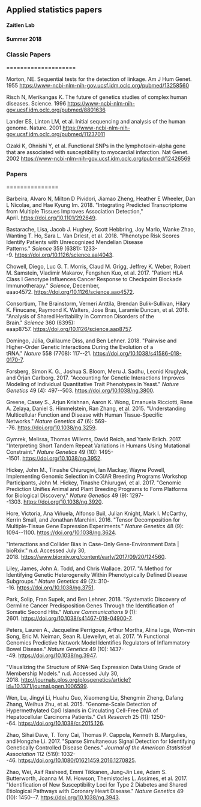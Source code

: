 ## Applied statistics papers
#### Zaitlen Lab
#### Summer 2018

### Classic Papers 
====================

Morton, NE. Sequential tests for the detection of linkage. Am J Hum Genet. 1955 <https://www-ncbi-nlm-nih-gov.ucsf.idm.oclc.org/pubmed/13258560>

Risch N, Merikangas K. The future of genetics studies of complex human diseases. Science. 1996 <https://www-ncbi-nlm-nih-gov.ucsf.idm.oclc.org/pubmed/8801636>

Lander ES, Linton LM, et al. Initial sequencing and analysis of the human genome. Nature. 2001 <https://www-ncbi-nlm-nih-gov.ucsf.idm.oclc.org/pubmed/11237011> 

Ozaki K, Ohnishi Y, et al. Functional SNPs in the lymphotoxin-alpha gene that are associated with susceptibility to myocardial infarction. Nat Genet. 2002 <https://www-ncbi-nlm-nih-gov.ucsf.idm.oclc.org/pubmed/12426569> 


### Papers
===============

Barbeira, Alvaro N, Milton D Pividori, Jiamao Zheng, Heather E Wheeler, Dan L Nicolae, and Hae Kyung Im. 2018. "Integrating Predicted Transcriptome from Multiple Tissues Improves Association Detection," April. <https://doi.org/10.1101/292649>.

Bastarache, Lisa, Jacob J. Hughey, Scott Hebbring, Joy Marlo, Wanke Zhao, Wanting T. Ho, Sara L. Van Driest, et al. 2018. "Phenotype Risk Scores Identify Patients with Unrecognized Mendelian Disease Patterns." *Science* 359 (6381): 1233--9. <https://doi.org/10.1126/science.aal4043>.

Chowell, Diego, Luc G. T. Morris, Claud M. Grigg, Jeffrey K. Weber, Robert M. Samstein, Vladimir Makarov, Fengshen Kuo, et al. 2017. "Patient HLA Class I Genotype Influences Cancer Response to Checkpoint Blockade Immunotherapy." *Science*, December, eaao4572. <https://doi.org/10.1126/science.aao4572>.

Consortium, The Brainstorm, Verneri Anttila, Brendan Bulik-Sullivan, Hilary K. Finucane, Raymond K. Walters, Jose Bras, Laramie Duncan, et al. 2018. "Analysis of Shared Heritability in Common Disorders of the Brain." *Science* 360 (6395): eaap8757. <https://doi.org/10.1126/science.aap8757>.

Domingo, Júlia, Guillaume Diss, and Ben Lehner. 2018. "Pairwise and Higher-Order Genetic Interactions During the Evolution of a tRNA." *Nature* 558 (7708): 117--21. <https://doi.org/10.1038/s41586-018-0170-7>.

Forsberg, Simon K. G., Joshua S. Bloom, Meru J. Sadhu, Leonid Kruglyak, and Örjan Carlborg. 2017. "Accounting for Genetic Interactions Improves Modeling of Individual Quantitative Trait Phenotypes in Yeast." *Nature Genetics* 49 (4): 497--503. <https://doi.org/10.1038/ng.3800>.

Greene, Casey S., Arjun Krishnan, Aaron K. Wong, Emanuela Ricciotti, Rene A. Zelaya, Daniel S. Himmelstein, Ran Zhang, et al. 2015. "Understanding Multicellular Function and Disease with Human Tissue-Specific Networks." *Nature Genetics* 47 (6): 569--76. <https://doi.org/10.1038/ng.3259>.

Gymrek, Melissa, Thomas Willems, David Reich, and Yaniv Erlich. 2017. "Interpreting Short Tandem Repeat Variations in Humans Using Mutational Constraint." *Nature Genetics* 49 (10): 1495--1501. <https://doi.org/10.1038/ng.3952>.

Hickey, John M., Tinashe Chiurugwi, Ian Mackay, Wayne Powell, Implementing Genomic Selection in CGIAR Breeding Programs Workshop Participants, John M. Hickey, Tinashe Chiurugwi, et al. 2017. "Genomic Prediction Unifies Animal and Plant Breeding Programs to Form Platforms for Biological Discovery." *Nature Genetics* 49 (9): 1297--1303. <https://doi.org/10.1038/ng.3920>.

Hore, Victoria, Ana Viñuela, Alfonso Buil, Julian Knight, Mark I. McCarthy, Kerrin Small, and Jonathan Marchini. 2016. "Tensor Decomposition for Multiple-Tissue Gene Expression Experiments." *Nature Genetics* 48 (9): 1094--1100. <https://doi.org/10.1038/ng.3624>.

"Interactions and Collider Bias in Case-Only Gene-Environment Data | bioRxiv." n.d. Accessed July 30, 2018. <https://www.biorxiv.org/content/early/2017/09/20/124560>.

Liley, James, John A. Todd, and Chris Wallace. 2017. "A Method for Identifying Genetic Heterogeneity Within Phenotypically Defined Disease Subgroups." *Nature Genetics* 49 (2): 310--16. <https://doi.org/10.1038/ng.3751>.

Park, Solip, Fran Supek, and Ben Lehner. 2018. "Systematic Discovery of Germline Cancer Predisposition Genes Through the Identification of Somatic Second Hits." *Nature Communications* 9 (1): 2601. <https://doi.org/10.1038/s41467-018-04900-7>.

Peters, Lauren A., Jacqueline Perrigoue, Arthur Mortha, Alina Iuga, Won-min Song, Eric M. Neiman, Sean R. Llewellyn, et al. 2017. "A Functional Genomics Predictive Network Model Identifies Regulators of Inflammatory Bowel Disease." *Nature Genetics* 49 (10): 1437--49. <https://doi.org/10.1038/ng.3947>.

"Visualizing the Structure of RNA-Seq Expression Data Using Grade of Membership Models." n.d. Accessed July 30, 2018. <http://journals.plos.org/plosgenetics/article?id=10.1371/journal.pgen.1006599>.

Wen, Lu, Jingyi Li, Huahu Guo, Xiaomeng Liu, Shengmin Zheng, Dafang Zhang, Weihua Zhu, et al. 2015. "Genome-Scale Detection of Hypermethylated CpG Islands in Circulating Cell-Free DNA of Hepatocellular Carcinoma Patients." *Cell Research* 25 (11): 1250--64. <https://doi.org/10.1038/cr.2015.126>.

Zhao, Sihai Dave, T. Tony Cai, Thomas P. Cappola, Kenneth B. Margulies, and Hongzhe Li. 2017. "Sparse Simultaneous Signal Detection for Identifying Genetically Controlled Disease Genes." *Journal of the American Statistical Association* 112 (519): 1032--46. <https://doi.org/10.1080/01621459.2016.1270825>.

Zhao, Wei, Asif Rasheed, Emmi Tikkanen, Jung-Jin Lee, Adam S. Butterworth, Joanna M. M. Howson, Themistocles L. Assimes, et al. 2017. "Identification of New Susceptibility Loci for Type 2 Diabetes and Shared Etiological Pathways with Coronary Heart Disease." *Nature Genetics* 49 (10): 1450--7. <https://doi.org/10.1038/ng.3943>.
